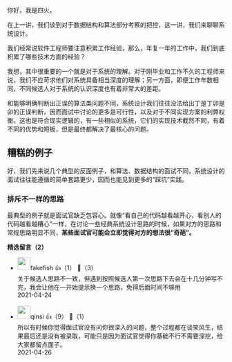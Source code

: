 你好，我是四火。

在上一讲，我们谈到对于数据结构和算法部分考察的把控，这一讲，我们来聊聊系统设计。

我们经常说软件工程师要注意积累工作经验，那么，年复一年的工作中，我们到底积累了哪些技术方面的经验？

我想，其中很重要的一个就是对于系统的理解。对于刚毕业和工作不久的工程师来说，我们不应苛求他们对系统具备相当深度的理解；另一方面，即便工作年数相同，不同候选人对于系统的认识深度也有着非常大的差距。

和能够明确判断出正误的算法类问题不同，系统设计我们往往没法给出丁是丁卯是卯的正误判断，因而面试中讨论的更多是可行性，以及对于不同实现方案的利弊权衡。这也是符合现实逻辑的，有一些相似的系统，它们的实现技术截然不同，有着不同的优势和短板，但是最终都解决了最核心的问题。

## 糟糕的例子

好，我们先来说几个典型的反面例子，和算法、数据结构的面试不同，系统设计的面试往往能遵循的简单套路更少，因而也能见到更多的“踩坑”实践。

### 排斥不一样的思路

最典型的例子就是面试官缺乏包容心。就像“看自己的代码越看越开心，看别人的代码越看越糟心”一样，在讨论一些经典系统设计思路的时候，如果对方的思路和常规思路明显不同，**某些面试官可能会立即觉得对方的想法很“奇葩”。**
<div><strong>精选留言（2）</strong></div><ul>
<li><img src="http://thirdwx.qlogo.cn/mmopen/vi_32/PiajxSqBRaEJsAzWfG8S3R53U8b2MJtLm5RxVnOjaUoLplicXp2KK7OicOf0GMV8MqPW7AfcqWzicZgficZ14Elcumw/132" width="30px"><span>fakefish</span> 👍（1） 💬（3）<div>关于候选人思路不一致，但遇到按照候选人第一次思路下去会在十几分钟写不完，我会让他在一开始提示换一个思路，免得后面时间不够用</div>2021-04-24</li><br/><li><img src="https://static001.geekbang.org/account/avatar/00/19/70/67/0c1359c2.jpg" width="30px"><span>qinsi</span> 👍（9） 💬（1）<div>所以有时候你觉得面试官没有问你很深入的问题，整个过程都在谈笑风生，结果最后还是没有被录取，可能只是因为面试官觉得你基础不行不需要深挖，给大家都留点面子。</div>2021-04-26</li><br/>
</ul>